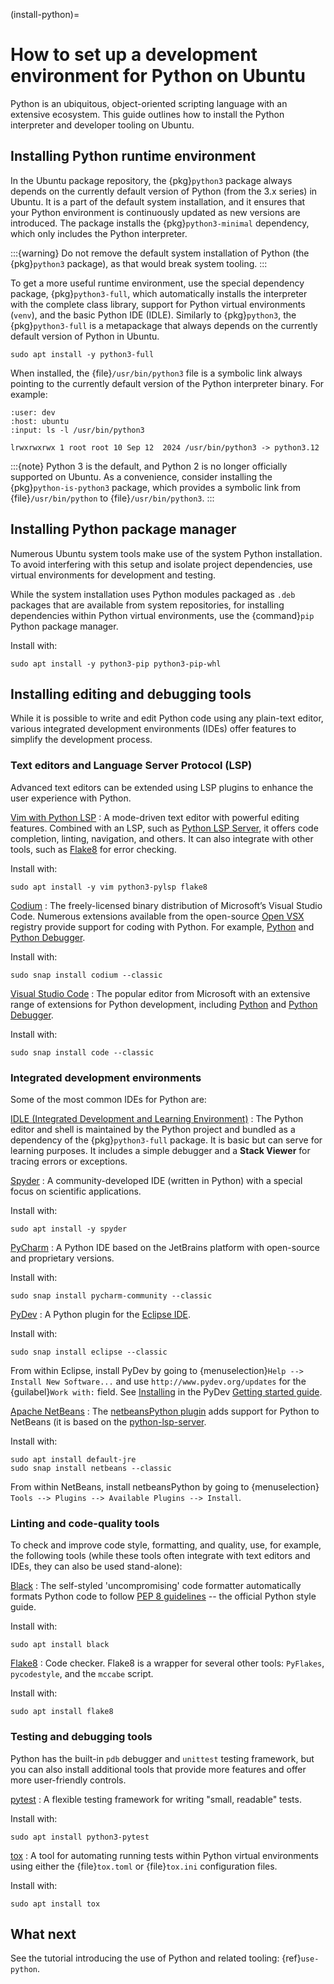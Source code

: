 (install-python)=
# How to set up a development environment for Python on Ubuntu

Python is an ubiquitous, object-oriented scripting language with an extensive ecosystem. This guide outlines how to install the Python interpreter and developer tooling on Ubuntu.


## Installing Python runtime environment

In the Ubuntu package repository, the {pkg}`python3` package always depends on the currently default version of Python (from the 3.x series) in Ubuntu. It is a part of the default system installation, and it ensures that your Python environment is continuously updated as new versions are introduced. The package installs the {pkg}`python3-minimal` dependency, which only includes the Python interpreter.

:::{warning}
Do not remove the default system installation of Python (the {pkg}`python3` package), as that would break system tooling.
:::

To get a more useful runtime environment, use the special dependency package, {pkg}`python3-full`, which automatically installs the interpreter with the complete class library, support for Python virtual environments (`venv`), and the basic Python IDE (IDLE). Similarly to {pkg}`python3`, the {pkg}`python3-full` is a metapackage that always depends on the currently default version of Python in Ubuntu.

```none
sudo apt install -y python3-full
```

When installed, the {file}`/usr/bin/python3` file is a symbolic link always pointing to the currently default version of the Python interpreter binary. For example:

```{terminal}
:user: dev
:host: ubuntu
:input: ls -l /usr/bin/python3

lrwxrwxrwx 1 root root 10 Sep 12  2024 /usr/bin/python3 -> python3.12
```

:::{note}
Python 3 is the default, and Python 2 is no longer officially supported on Ubuntu. As a convenience, consider installing the {pkg}`python-is-python3` package, which provides a symbolic link from {file}`/usr/bin/python` to {file}`/usr/bin/python3`.
:::


## Installing Python package manager

Numerous Ubuntu system tools make use of the system Python installation. To avoid interfering with this setup and isolate project dependencies, use virtual environments for development and testing.

While the system installation uses Python modules packaged as `.deb` packages that are available from system repositories, for installing dependencies within Python virtual environments, use the {command}`pip` Python package manager.

Install with:

```none
sudo apt install -y python3-pip python3-pip-whl
```


## Installing editing and debugging tools

While it is possible to write and edit Python code using any plain-text editor, various integrated development environments (IDEs) offer features to simplify the development process.


### Text editors and Language Server Protocol (LSP)

Advanced text editors can be extended using LSP plugins to enhance the user experience with Python.

[Vim with Python LSP](https://www.vim.org/)
: A mode-driven text editor with powerful editing features. Combined with an LSP, such as [Python LSP Server](https://github.com/python-lsp/python-lsp-server), it offers code completion, linting, navigation, and others. It can also integrate with other tools, such as [Flake8](https://github.com/pycqa/flake8) for error checking.

  Install with:

  ```none
  sudo apt install -y vim python3-pylsp flake8
  ```

[Codium](https://vscodium.com/)
: The freely-licensed binary distribution of Microsoft’s Visual Studio Code. Numerous extensions available from the open-source [Open VSX](https://open-vsx.org/) registry provide support for coding with Python. For example, [Python](https://open-vsx.org/extension/ms-python/python) and [Python Debugger](https://open-vsx.org/extension/ms-python/debugpy).

  Install with:

  ```none
  sudo snap install codium --classic
  ```

[Visual Studio Code](https://code.visualstudio.com/)
: The popular editor from Microsoft with an extensive range of extensions for Python development, including [Python](https://marketplace.visualstudio.com/items?itemName=ms-python.python) and [Python Debugger](https://marketplace.visualstudio.com/items?itemName=ms-python.debugpy).

  Install with:

  ```none
  sudo snap install code --classic
  ```


### Integrated development environments

Some of the most common IDEs for Python are:

[IDLE (Integrated Development and Learning Environment)](https://docs.python.org/3/library/idle.html)
: The Python editor and shell is maintained by the Python project and bundled as a dependency of the {pkg}`python3-full` package. It is basic but can serve for learning purposes. It includes a simple debugger and a **Stack Viewer** for tracing errors or exceptions.

[Spyder](https://www.spyder-ide.org/)
: A community-developed IDE (written in Python) with a special focus on scientific applications.

  Install with:

  ```none
  sudo apt install -y spyder
  ```

[PyCharm](https://www.jetbrains.com/pycharm/)
: A Python IDE based on the JetBrains platform with open-source and proprietary versions.

  Install with:

  ```none
  sudo snap install pycharm-community --classic
  ```

[PyDev](https://www.pydev.org/)
: A Python plugin for the [Eclipse IDE](https://eclipseide.org/).

  Install with:

  ```none
  sudo snap install eclipse --classic
  ```

  From within Eclipse, install PyDev by going to {menuselection}`Help --> Install New Software...` and use `http://www.pydev.org/updates` for the {guilabel}`Work with:` field. See [Installing](https://www.pydev.org/manual_101_install.html) in the PyDev [Getting started guide](https://www.pydev.org/manual_101_root.html).

[Apache NetBeans](https://netbeans.apache.org/front/main/index.html)
: The [netbeansPython plugin](https://github.com/albilu/netbeansPython) adds support for Python to NetBeans (it is based on the [python-lsp-server](https://github.com/python-lsp/python-lsp-server).

  Install with:

  ```none
  sudo apt install default-jre
  sudo snap install netbeans --classic
  ```

  From within NetBeans, install netbeansPython by going to {menuselection}` Tools --> Plugins --> Available Plugins --> Install`.


### Linting and code-quality tools

To check and improve code style, formatting, and quality, use, for example, the following tools (while these tools often integrate with text editors and IDEs, they can also be used stand-alone):

[Black](https://github.com/psf/black)
: The self-styled 'uncompromising' code formatter automatically formats Python code to follow [PEP 8 guidelines](https://peps.python.org/pep-0008/) -- the official Python style guide.

  Install with:

  ```none
  sudo apt install black
  ```

[Flake8](https://flake8.pycqa.org/)
: Code checker. Flake8 is a wrapper for several other tools: `PyFlakes`, `pycodestyle`, and the `mccabe` script.

  Install with:

  ```none
  sudo apt install flake8
  ```


### Testing and debugging tools

Python has the built-in `pdb` debugger and `unittest` testing framework, but you can also install additional tools that provide more features and offer more user-friendly controls.

[pytest](https://pytest.org/)
: A flexible testing framework for writing "small, readable" tests.

  Install with:

  ```none
  sudo apt install python3-pytest
  ```

[tox](https://tox.wiki/)
: A tool for automating running tests within Python virtual environments using either the {file}`tox.toml` or {file}`tox.ini` configuration files.

  Install with:

  ```none
  sudo apt install tox
  ```


## What next

See the tutorial introducing the use of Python and related tooling: {ref}`use-python`.
